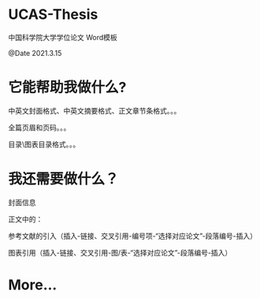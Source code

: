 # UCAS-Thesis
中国科学院大学学位论文 Word模板

@Date 2021.3.15

# 它能帮助我做什么?

中英文封面格式、中英文摘要格式、正文章节条格式。。。

全篇页眉和页码。。。

目录\图表目录格式。。。

# 我还需要做什么？

封面信息

正文中的：

​	参考文献的引入（插入-链接、交叉引用-编号项-“选择对应论文”-段落编号-插入）

​	图表引用（插入-链接、交叉引用-图/表-“选择对应论文”-段落编号-插入）

# More...

